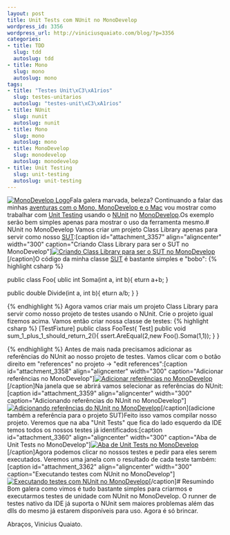 ```yaml
--- 
layout: post
title: Unit Tests com NUnit no MonoDevelop
wordpress_id: 3356
wordpress_url: http://viniciusquaiato.com/blog/?p=3356
categories: 
- title: TDD
  slug: tdd
  autoslug: tdd
- title: Mono
  slug: mono
  autoslug: mono
tags: 
- title: "Testes Unit\xC3\xA1rios"
  slug: testes-unitarios
  autoslug: "testes-unit\xC3\xA1rios"
- title: NUnit
  slug: nunit
  autoslug: nunit
- title: Mono
  slug: mono
  autoslug: mono
- title: MonoDevelop
  slug: monodevelop
  autoslug: monodevelop
- title: Unit Testing
  slug: unit-testing
  autoslug: unit-testing
---
```

[![](http://viniciusquaiato.com/images_posts/MonoDevelopLogo.png "MonoDevelop Logo")](http://viniciusquaiato.com/images_posts/MonoDevelopLogo.png)Fala galera marvada, beleza? Continuando a falar das minhas [aventuras com o Mono, MonoDevelop e o Mac](http://viniciusquaiato.com/blog/asp-net-mvc-no-mono/) vou mostrar como trabalhar com [Unit Testing](http://en.wikipedia.org/wiki/Unit_testing) usando o [NUnit](http://www.nunit.org/) no [MonoDevelop](http://monodevelop.com/).Os exemplo serão bem simples apenas para mostrar o uso da ferramenta mesmo.# NUnit no MonoDevelop
Vamos criar um projeto Class Library apenas para servir como nosso [SUT](http://en.wikipedia.org/wiki/System_Under_Test):[caption id="attachment_3357" align="aligncenter" width="300" caption="Criando Class Library para ser o SUT no MonoDevelop"][![Criando Class Library para ser o SUT no MonoDevelop](http://viniciusquaiato.com/images_posts/Screen-shot-2011-05-08-at-1.35.29-PM-300x235.png "Criando Class Library para ser o SUT no MonoDevelop")](http://viniciusquaiato.com/images_posts/Screen-shot-2011-05-08-at-1.35.29-PM.png)[/caption]O código da minha classe [SUT](http://en.wikipedia.org/wiki/System_Under_Test) é bastante simples e "bobo":
{% highlight csharp %}

public class Foo{
ublic int Soma(int a, int b){
eturn a+b;
    }


public double Divide(int a, int b){
eturn a/b;
    }
}

{% endhighlight %}
Agora vamos criar mais um projeto Class Library para servir como nosso projeto de testes usando o NUnit. Crie o projeto igual fizemos acima. Vamos então criar nossa classe de testes:
{% highlight csharp %}
[TestFixture]
public class FooTest{
Test]
public void sum_1_plus_1_should_return_2(){
ssert.AreEqual(2,new Foo().Soma(1,1));
    }
}

{% endhighlight %}
Antes de mais nada precisamos adicionar as referências do NUnit ao nosso projeto de testes. Vamos clicar com o botão direito em "references" no projeto -> "edit references":[caption id="attachment_3358" align="aligncenter" width="300" caption="Adicionar referências no MonoDevelop"][![Adicionar referências no MonoDevelop](http://viniciusquaiato.com/images_posts/Screen-shot-2011-05-08-at-2.43.22-PM-300x187.png "Adicionar referências no MonoDevelop")](http://viniciusquaiato.com/images_posts/Screen-shot-2011-05-08-at-2.43.22-PM.png)[/caption]Na janela que se abrirá vamos selecionar as referências do NUnit:[caption id="attachment_3359" align="aligncenter" width="300" caption="Adicionando referências do NUnit no MonoDevelop"][![Adicionando referências do NUnit no MonoDevelop](http://viniciusquaiato.com/images_posts/Screen-shot-2011-05-08-at-2.43.36-PM-300x280.png "Adicionando referências do NUnit no MonoDevelop")](http://viniciusquaiato.com/images_posts/Screen-shot-2011-05-08-at-2.43.36-PM.png)[/caption](adicione também a referência para o projeto SUT)Feito isso vamos compilar nosso projeto. Veremos que na aba "Unit Tests" que fica do lado esquerdo da IDE temos todos os nossos testes já identificados:[caption id="attachment_3360" align="aligncenter" width="300" caption="Aba de Unit Tests no MonoDevelop"][![Aba de Unit Tests no MonoDevelop](http://viniciusquaiato.com/images_posts/Screen-shot-2011-05-08-at-2.56.32-PM-300x179.png "Aba de Unit Tests no MonoDevelop")](http://viniciusquaiato.com/images_posts/Screen-shot-2011-05-08-at-2.56.32-PM.png)[/caption]Agora podemos clicar no nossos testes e pedir para eles serem executados. Veremos uma janela com o resultado de cada teste também:[caption id="attachment_3362" align="aligncenter" width="300" caption="Executando testes com NUnit no MonoDevelop"][![Executando testes com NUnit no MonoDevelop](http://viniciusquaiato.com/images_posts/Screen-shot-2011-05-08-at-3.06.09-PM1-300x179.png "Executando testes com NUnit no MonoDevelop")](http://viniciusquaiato.com/images_posts/Screen-shot-2011-05-08-at-3.06.09-PM1.png)[/caption]# Resumindo
Bom galera como vimos é tudo bastante simples para criarmos e executarmos testes de unidade com NUnit no MonoDevelop. O runner de testes nativo da IDE já suporta o NUnit sem maiores problemas além das dlls do mesmo já estarem disponíveis para uso. Agora é só brincar.

Abraços,
Vinicius Quaiato.
